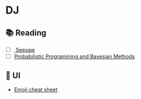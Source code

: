 # DJ
## :books: Reading
  - [ ] [ Seesaw](https://github.com/google/seesaw)
  - [ ] [Probabilistic Programming and Bayesian Methods](https://github.com/CamDavidsonPilon/Probabilistic-Programming-and-Bayesian-Methods-for-Hackers)

## :art: UI
  * [Emoji cheat sheet](http://www.emoji-cheat-sheet.com/)
